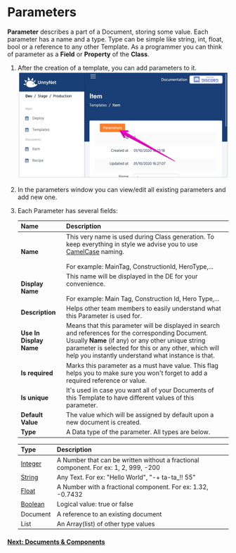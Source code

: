 # Parameters

**Parameter** describes a part of a Document, storing some value. Each parameter has a name and a type. Type can be simple like string, int, float, bool or a reference to any other Template. As a programmer you can think of parameter as a **Field** or **Property** of the **Class**.

1.  After the creation of a template, you can add parameters to it.
![Screenshot](../../img/de_example/de_create_params.jpg)

2. In the parameters window you can view/edit all existing parameters and add new one.
    
2.  Each Parameter has several fields:

    Name              | Description
    ------------------|------
    **Name**          | This very name is used during Class generation. To keep everything in style we advise you to use [CamelCase](https://simple.wikipedia.org/wiki/CamelCase) naming.<br/><br/> For example: MainTag, ConstructionId, HeroType,...
    **Display Name**  | This name will be displayed in the DE for your convenience.<br/><br/> For example: Main Tag, Construction Id, Hero Type,...    
    **Description** | Helps other team members to easily understand what this Parameter is used for.
    **Use In Display Name** | Means that this parameter will be displayed in search and references for the corresponding Document. Usually **Name** (if any) or any other unique string parameter is selected for this or any other, which will help you instantly understand what instance is that.
    **Is required** | Marks this parameter as a must have value. This flag helps you to make sure you won't forget to add a required reference or value.
    **Is unique** | It's used in case you want all of your Documents of this Template to have different values of this parameter.
    **Default Value** | The value which will be assigned by default upon a new document is created.
    **Type** | A Data type of the parameter. All types are below.
        
    Type | Description
    -----|------------
    [Integer](https://en.wikipedia.org/wiki/Integer) | A Number that can be written without a fractional component. For ex: 1, 2, 999, -200
    [String](https://en.wikipedia.org/wiki/String_(computer_science)) | Any Text. For ex: "Hello World", "-+ ta-ta_!! 55"
    [Float](https://en.wikipedia.org/wiki/Single-precision_floating-point_format) | A Number with a fractional component. For ex: 1.32, -0.7432
    [Boolean](https://en.wikipedia.org/wiki/Boolean_data_type) | Logical value: true or false
    Document | A reference to an existing document
    List | An Array(list) of other type values  

#### [Next: Documents & Components](/data_editor/getting_started/documents)
